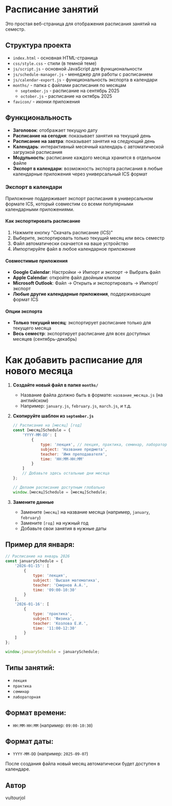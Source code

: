 # Расписание занятий

Это простая веб-страница для отображения расписания занятий на семестр.

## Структура проекта

- `index.html` - основная HTML-страница
- `css/style.css` - стили (в темной теме)
- `js/script.js` - основной JavaScript для функциональности
- `js/schedule-manager.js` - менеджер для работы с расписанием
- `js/calendar-export.js` - функциональность экспорта в календари
- `months/` - папка с файлами расписания по месяцам
  - `september.js` - расписание на сентябрь 2025
  - `october.js` - расписание на октябрь 2025
- `favicon/` - иконки приложения

## Функциональность

- **Заголовок**: отображает текущую дату
- **Расписание на сегодня**: показывает занятия на текущий день
- **Расписание на завтра**: показывает занятия на следующий день
- **Календарь**: интерактивный месячный календарь с автоматической загрузкой расписания
- **Модульность**: расписание каждого месяца хранится в отдельном файле
- **Экспорт в календари**: возможность экспорта расписания в любые календарные приложения через универсальный ICS формат

### Экспорт в календари

Приложение поддерживает экспорт расписания в универсальном формате ICS, который совместим со всеми популярными календарными приложениями.

#### Как экспортировать расписание
1. Нажмите кнопку "Скачать расписание (ICS)"
2. Выберите, экспортировать только текущий месяц или весь семестр
3. Файл автоматически скачается на ваше устройство
4. Импортируйте файл в любое календарное приложение

#### Совместимые приложения
- **Google Calendar**: Настройки → Импорт и экспорт → Выбрать файл
- **Apple Calendar**: откройте файл двойным кликом
- **Microsoft Outlook**: Файл → Открыть и экспортировать → Импорт/экспорт
- **Любые другие календарные приложения**, поддерживающие формат ICS

#### Опции экспорта
- **Только текущий месяц**: экспортирует расписание только для текущего месяца
- **Весь семестр**: экспортирует расписание для всех доступных месяцев (сентябрь-декабрь)

# Как добавить расписание для нового месяца

1. **Создайте новый файл в папке `months/`**
   - Название файла должно быть в формате: `название_месяца.js` (на английском)
   - Например: `january.js`, `february.js`, `march.js`, и т.д.

2. **Скопируйте шаблон из `september.js`**
   ```javascript
   // Расписание на [месяц] [год]
   const [месяц]Schedule = {
       'YYYY-MM-DD': [
           {
               type: 'лекция', // лекция, практика, семинар, лабораторная
               subject: 'Название предмета',
               teacher: 'Имя преподавателя',
               time: 'HH:MM-HH:MM'
           }
       ]
       // Добавьте здесь остальные дни месяца
   };

   // Делаем расписание доступным глобально
   window.[месяц]Schedule = [месяц]Schedule;
   ```

3. **Замените данные**
   - Замените `[месяц]` на название месяца (например, `january`, `february`)
   - Замените `[год]` на нужный год
   - Добавьте свои занятия в нужные даты

## Пример для января:

```javascript
// Расписание на январь 2026
const januarySchedule = {
    '2026-01-15': [
        {
            type: 'лекция',
            subject: 'Высшая математика',
            teacher: 'Смирнов А.А.',
            time: '09:00-10:30'
        }
    ],
    '2026-01-16': [
        {
            type: 'практика',
            subject: 'Физика',
            teacher: 'Козлова Е.И.',
            time: '11:00-12:30'
        }
    ]
};

window.januarySchedule = januarySchedule;
```

## Типы занятий:
- `лекция`
- `практика` 
- `семинар`
- `лабораторная`

## Формат времени:
- `HH:MM-HH:MM` (например: `09:00-10:30`)

## Формат даты:
- `YYYY-MM-DD` (например: `2025-09-07`)

После создания файла новый месяц автоматически будет доступен в календаре.

## Автор

vultourjol